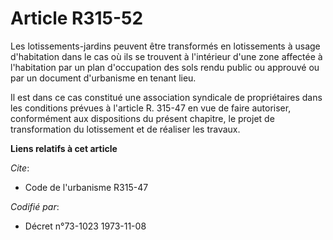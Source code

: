 # Article R315-52

Les lotissements-jardins peuvent être transformés en lotissements à usage d'habitation dans le cas où ils se trouvent à
l'intérieur d'une zone affectée à l'habitation par un plan d'occupation des sols rendu public ou approuvé ou par un document
d'urbanisme en tenant lieu.

Il est dans ce cas constitué une association syndicale de propriétaires dans les conditions prévues à l'article R. 315-47 en
vue de faire autoriser, conformément aux dispositions du présent chapitre, le projet de transformation du lotissement et de
réaliser les travaux.

**Liens relatifs à cet article**

_Cite_:

  - Code de l'urbanisme R315-47

_Codifié par_:

  - Décret n°73-1023 1973-11-08
